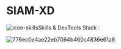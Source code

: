 # SIAM-XD
![icon-skills](https://github.com/SIAM-404/SIAM-XD/assets/164257399/7ea1ccab-b61d-4b79-af00-60fa28a693a0)Skills & DevTools Stack :


![776ec0e4ae22eb7064b460c4836e61a8](https://github.com/SIAM-404/SIAM-XD/assets/164257399/ad68d94b-5cac-41e4-96ad-ed6e3a3beea9)
